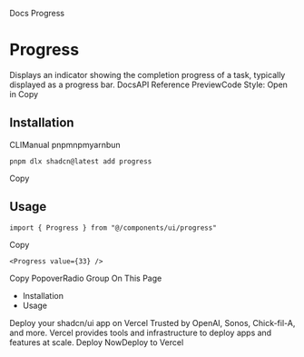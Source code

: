 Docs
Progress
# Progress
Displays an indicator showing the completion progress of a task, typically displayed as a progress bar.
DocsAPI Reference
PreviewCode
Style: 
Open in Copy
## Installation
CLIManual
pnpmnpmyarnbun
```
pnpm dlx shadcn@latest add progress

```

Copy
## Usage
```
import { Progress } from "@/components/ui/progress"
```
Copy
```
<Progress value={33} />
```
Copy
PopoverRadio Group
On This Page
  * Installation
  * Usage


Deploy your shadcn/ui app on Vercel
Trusted by OpenAI, Sonos, Chick-fil-A, and more.
Vercel provides tools and infrastructure to deploy apps and features at scale.
Deploy NowDeploy to Vercel
